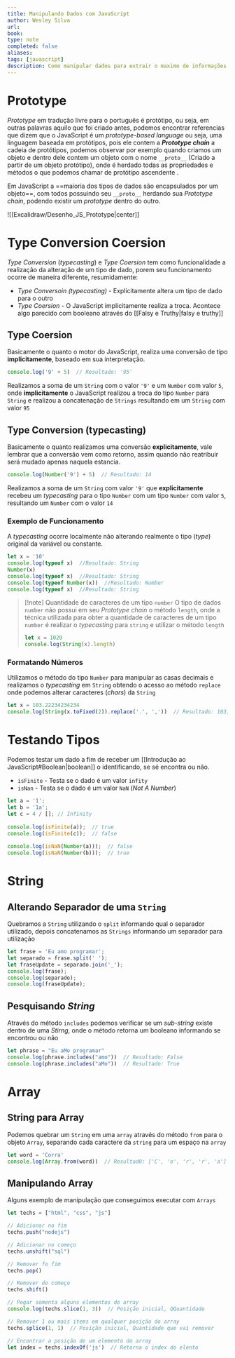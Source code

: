 ```yaml
---
title: Manipulando Dados com JavaScript
author: Wesley Silva
url:
book:
type: note
completed: false
aliases:
tags: [javascript]
description: Como manipular dados para extrair o maximo de informações
---
```

# Prototype
*Prototype* em tradução livre para o português é protótipo, ou seja, em outras palavras aquilo que foi criado antes, podemos encontrar referencias que dizem que o JavaScript é um *prototype-based language* ou seja, uma linguagem baseada em protótipos, pois ele contem a **_Prototype chain_** a cadeia de protótipos, podemos observar por exemplo quando criamos um objeto e dentro dele contem um objeto com o nome `__proto__`  (Criado a partir de um objeto protótipo), onde é herdado todas as propriedades e métodos o que podemos chamar de protótipo ascendente .

Em JavaScript a ==maioria dos tipos de dados são encapsulados por um objeto==, com todos possuindo seu `__proto__` herdando sua *Prototype chain*, podendo existir um *prototype* dentro do outro. 

![[Excalidraw/Desenho_JS_Prototype|center]]

# Type Conversion Coersion
*Type Conversion* (*typecasting*) e *Type Coersion* tem como funcionalidade a realização da alteração de um tipo de dado, porem seu funcionamento ocorre de maneira diferente, resumidamente:
- _Type Conversoin (typecasting)_ - Explicitamente altera um tipo de dado para o outro
- _Type Coersion_ - O JavaScript implicitamente realiza a troca. Acontece algo parecido com booleano através do [[Falsy e Truthy|falsy e truthy]]

## Type Coersion
Basicamente o quanto o motor do JavaScript, realiza uma conversão de tipo **implicitamente**, baseado em sua interpretação.
```js
console.log('9' + 5)  // Resultado: '95'
```
Realizamos a soma de um `String` com o valor `'9'` e um `Number` com valor `5`, onde **implicitamente** o JavaScript realizou a troca do tipo `Number` para `String` e realizou a concatenação de `Strings` resultando em um `String` com valor `95`

## Type Conversion (typecasting)
Basicamente o quanto realizamos uma conversão **explicitamente**, vale lembrar que a conversão vem como retorno, assim quando não reatribuir será mudado apenas naquela estancia.
```js
console.log(Number('9') + 5)  // Resultado: 14
```
Realizamos a soma de um `String` com valor `'9'` que **explicitamente** recebeu um *typecasting* para o tipo `Number` com um tipo `Number` com valor `5`, resultando um `Number` com o valor `14`

### Exemplo de Funcionamento
A *typecasting* ocorre localmente não alterando realmente o tipo (*type*) original da variável ou constante.
```js
let x = '10'
console.log(typeof x)  //Resultado: String
Number(x)
console.log(typeof x)  //Resultado: String
console.log(typeof Number(x))  //Resultado: Number
console.log(typeof x)  //Resultado: String
```

>[!note] Quantidade de caracteres de um tipo `number`
>O tipo de dados `number` não possui em seu *Prototype chain* o método `length`, onde a técnica utilizada para obter a quantidade de caracteres de um tipo `number` é realizar o *typecasting* para `string` e utilizar o método `length`
>```js
>let x = 1020
>console.log(String(x).length)
>```

### Formatando Números
Utilizamos o método do tipo `Number` para manipular as casas decimais e realizamos o *typecasting* em `String` obtendo o acesso ao método `replace` onde podemos alterar caracteres (*chars*) da `String`
```js
let x = 103.22234234234
console.log(String(x.toFixed(2)).replace('.', ','))  // Resultado: 103,22
```

# Testando Tipos
Podemos testar um dado a fim de receber um [[Introdução ao JavaScript#Boolean|boolean]] o identificando, se sé encontra ou não.
- `isFinite` - Testa se o dado é um valor `infity`
- `isNan` - Testa se o dado é um valor `NaN` (_Not A Number_)

```js
let a = '1';
let b = '1a';
let c = 4 / []; // Infinity
  
console.log(isFinite(a));  // true
console.log(isFinite(c));  // false
  
console.log(isNaN(Number(a)));  // false
console.log(isNaN(Number(b)));  // true
```

# String

## Alterando Separador de uma `String`
Quebramos a `String` utilizando o `split` informando qual o separador utilizado, depois concatenamos as `Strings` informando um separador para utilização
```js
let frase = 'Eu amo programar';
let separado = frase.split(' ');
let fraseUpdate = separado.join('_');
console.log(frase);
console.log(separado);
console.log(fraseUpdate);
```

## Pesquisando *String*
Através do método `includes` podemos verificar se um *sub-string* existe dentro de uma *Stirng*, onde o método retorna um booleano informando se encontrou ou não
```js
let phrase = "Eu aMo programar"
console.log(phrase.includes("amo"))  // Resultado: False
console.log(phrase.includes("aMo"))  // Resultado: True
```

# Array

## String para Array
Podemos quebrar um `String` em uma `array` através do método `from` para o objeto `Array`, separando cada caractere da `string` para um espaço na `array`
```js
let word = 'Corra'
console.log(Array.from(word))  // Resultad0: ['C', 'o', 'r', 'r', 'a']
```

## Manipulando Array
Alguns exemplo de manipulação que conseguimos executar com `Arrays`
```js
let techs = ["html", "css", "js"]

// Adicionar no fim
techs.push("nodejs")

// Adicionar no começo
techs.unshift("sql")

// Remover fo fim
techs.pop()

// Remover do começo
techs.shift()

// Pegar somenta alguns elementos do array
console.log(techs.slice(1, 3))  // Posição inicial, QQuantidade

// Remover 1 ou mais items em qualquer posição do array
techs.splice(1, 1)  // Posição inicial, Quantidade que vai remover

// Encontrar a posição de um elemento do array
let index = techs.indexOf('js')  // Retorna o index do elento
```